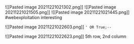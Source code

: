 ![[Pasted image 20211221021302.png]]
![[Pasted image 20211221021505.png]]
![[Pasted image 20211221021445.png]]
#webexploitation 
interesting

![[Pasted image 20211221022603.png]]
`' OR True;--`

![[Pasted image 20211221022623.png]]
5th row, 2nd column 